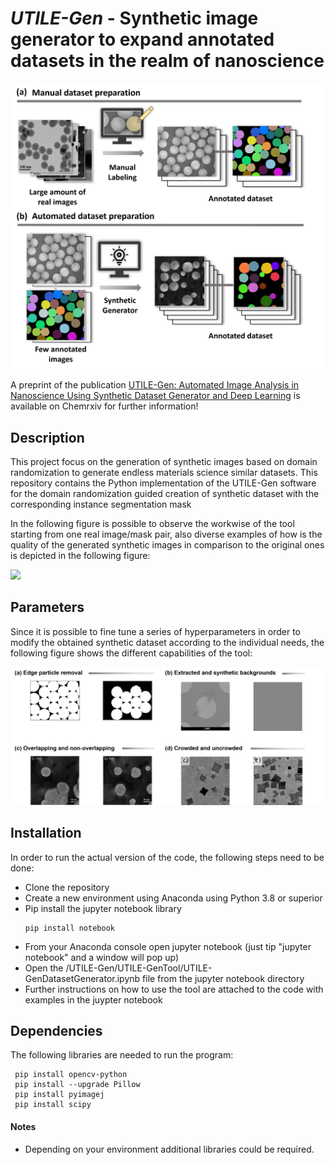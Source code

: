 # *UTILE-Gen* - Synthetic image generator to expand annotated datasets in the realm of nanoscience

![](https://github.com/andyco98/UTILE-Gen/blob/8dfbc183a07508691ec152c2a68591d40d733fdb/images/Bild1.png)

A preprint of the publication [UTILE-Gen: Automated Image Analysis in Nanoscience Using Synthetic Dataset Generator and Deep Learning](https://chemrxiv.org/engage/chemrxiv/article-details/6442981cdf78ec501526883f) is available on Chemrxiv for further information!

## Description
This project focus on the generation of synthetic images based on domain randomization to generate endless materials science similar datasets.
This repository contains the Python implementation of the UTILE-Gen software for the domain randomization guided creation of synthetic dataset with the corresponding instance segmentation mask

In the following figure is possible to observe the workwise of the tool starting from one real image/mask pair, also diverse examples of how is the quality of the generated synthetic images in comparison to the original ones is depicted in the following figure:

![](https://github.com/andyco98/UTILE-Gen/blob/8dfbc183a07508691ec152c2a68591d40d733fdb/images/Bild2.png)

## Parameters
Since it is possible to fine tune a series of hyperparameters in order to modify the obtained synthetic dataset according to the individual needs, the following figure shows the different capabilities of the tool:

![](https://github.com/andyco98/UTILE-Gen/blob/8dfbc183a07508691ec152c2a68591d40d733fdb/images/Bild3.png)

## Installation
In order to run the actual version of the code, the following steps need to be done:
- Clone the repository
- Create a new environment using Anaconda using Python 3.8 or superior
- Pip install the jupyter notebook library
    ```
    pip install notebook
    ```
- From your Anaconda console open jupyter notebook (just tip "jupyter notebook" and a window will pop up)
- Open the /UTILE-Gen/UTILE-GenTool/UTILE-GenDatasetGenerator.ipynb file from the jupyter notebook directory
- Further instructions on how to use the tool are attached to the code with examples in the juypter notebook
## Dependencies
The following libraries are needed to run the program:

  ```
   pip install opencv-python
   pip install --upgrade Pillow
   pip install pyimagej
   pip install scipy
   ```

#### Notes
- Depending on your environment additional libraries could be required.  

